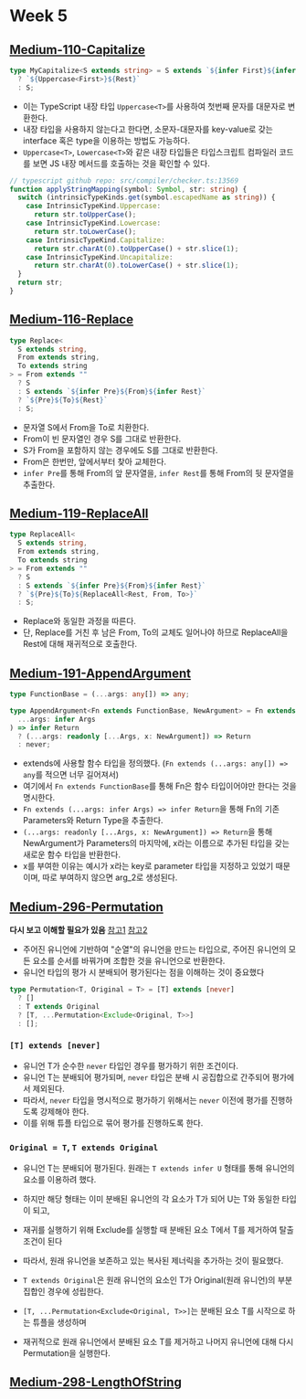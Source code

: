 # Week 5

## [Medium-110-Capitalize](./medium/110-capitalize.ts)

```ts
type MyCapitalize<S extends string> = S extends `${infer First}${infer Rest}`
  ? `${Uppercase<First>}${Rest}`
  : S;
```

- 이는 TypeScript 내장 타입 `Uppercase<T>`를 사용하여 첫번째 문자를 대문자로 변환한다.
- 내장 타입을 사용하지 않는다고 한다면, 소문자-대문자를 key-value로 갖는 interface 혹은 type을 이용하는 방법도 가능하다.
- `Uppercase<T>`, `Lowercase<T>`와 같은 내장 타입들은 타입스크립트 컴파일러 코드를 보면 JS 내장 메서드를 호출하는 것을 확인할 수 있다.

```ts
// typescript github repo: src/compiler/checker.ts:13569
function applyStringMapping(symbol: Symbol, str: string) {
  switch (intrinsicTypeKinds.get(symbol.escapedName as string)) {
    case IntrinsicTypeKind.Uppercase:
      return str.toUpperCase();
    case IntrinsicTypeKind.Lowercase:
      return str.toLowerCase();
    case IntrinsicTypeKind.Capitalize:
      return str.charAt(0).toUpperCase() + str.slice(1);
    case IntrinsicTypeKind.Uncapitalize:
      return str.charAt(0).toLowerCase() + str.slice(1);
  }
  return str;
}
```

## [Medium-116-Replace](./medium/116-replace.ts)

```ts
type Replace<
  S extends string,
  From extends string,
  To extends string
> = From extends ""
  ? S
  : S extends `${infer Pre}${From}${infer Rest}`
  ? `${Pre}${To}${Rest}`
  : S;
```

- 문자열 S에서 From을 To로 치환한다.
- From이 빈 문자열인 경우 S를 그대로 반환한다.
- S가 From을 포함하지 않는 경우에도 S를 그대로 반환한다.
- From은 한번만, 앞에서부터 찾아 교체한다.
- `infer Pre`를 통해 From의 앞 문자열을, `infer Rest`를 통해 From의 뒷 문자열을 추출한다.

## [Medium-119-ReplaceAll](./medium/119-replace-all.ts)

```ts
type ReplaceAll<
  S extends string,
  From extends string,
  To extends string
> = From extends ""
  ? S
  : S extends `${infer Pre}${From}${infer Rest}`
  ? `${Pre}${To}${ReplaceAll<Rest, From, To>}`
  : S;
```

- Replace와 동일한 과정을 따른다.
- 단, Replace를 거친 후 남은 From, To의 교체도 일어나야 하므로 ReplaceAll을 Rest에 대해 재귀적으로 호출한다.

## [Medium-191-AppendArgument](./medium/191-append-argument.ts)

```ts
type FunctionBase = (...args: any[]) => any;

type AppendArgument<Fn extends FunctionBase, NewArgument> = Fn extends (
  ...args: infer Args
) => infer Return
  ? (...args: readonly [...Args, x: NewArgument]) => Return
  : never;
```

- extends에 사용할 함수 타입을 정의했다. (`Fn extends (...args: any[]) => any`를 적으면 너무 길어져서)
- 여기에서 `Fn extends FunctionBase`를 통해 Fn은 함수 타입이어야만 한다는 것을 명시한다.
- `Fn extends (...args: infer Args) => infer Return`을 통해 Fn의 기존 Parameters와 Return Type을 추출한다.
- `(...args: readonly [...Args, x: NewArgument]) => Return`을 통해 NewArgument가 Parameters의 마지막에, x라는 이름으로 추가된 타입을 갖는 새로운 함수 타입을 반환한다.
- x를 부여한 이유는 예시가 x라는 key로 parameter 타입을 지정하고 있었기 때문이며, 따로 부여하지 않으면 arg_2로 생성된다.

## [Medium-296-Permutation](./medium/296-permutation.ts)

**다시 보고 이해할 필요가 있음**
[참고1](https://github.com/type-challenges/type-challenges/issues/614)
[참고2](https://ghaiklor.github.io/type-challenges-solutions/en/medium-permutation.html)

- 주어진 유니언에 기반하여 "순열"의 유니언을 만드는 타입으로, 주어진 유니언의 모든 요소를 순서를 바꿔가며 조합한 것을 유니언으로 반환한다.
- 유니언 타입의 평가 시 분배되어 평가된다는 점을 이해하는 것이 중요했다

```ts
type Permutation<T, Original = T> = [T] extends [never]
  ? []
  : T extends Original
  ? [T, ...Permutation<Exclude<Original, T>>]
  : [];
```

### `[T] extends [never]`

- 유니언 T가 순수한 `never` 타입인 경우를 평가하기 위한 조건이다.
- 유니언 T는 분배되어 평가되며, `never` 타입은 분배 시 공집합으로 간주되어 평가에서 제외된다.
- 따라서, `never` 타입을 명시적으로 평가하기 위해서는 `never` 이전에 평가를 진행하도록 강제해야 한다.
- 이를 위해 튜플 타입으로 묶어 평가를 진행하도록 한다.

### `Original = T`, `T extends Original`

- 유니언 T는 분배되어 평가된다. 원래는 `T extends infer U` 형태를 통해 유니언의 요소를 이용하려 했다.
- 하지만 해당 형태는 이미 분배된 유니언의 각 요소가 T가 되어 U는 T와 동일한 타입이 되고,
- 재귀를 실행하기 위해 Exclude를 실행할 때 분배된 요소 T에서 T를 제거하여 탈출 조건이 된다

- 따라서, 원래 유니언을 보존하고 있는 복사된 제너릭을 추가하는 것이 필요했다.
- `T extends Original`은 원래 유니언의 요소인 T가 Original(원래 유니언)의 부분 집합인 경우에 성립한다.
- `[T, ...Permutation<Exclude<Original, T>>]`는 분배된 요소 T를 시작으로 하는 튜플을 생성하며
- 재귀적으로 원래 유니언에서 분배된 요소 T를 제거하고 나머지 유니언에 대해 다시 Permutation을 실행한다.

## [Medium-298-LengthOfString](./medium/298-length-of-string.ts)

```

```
